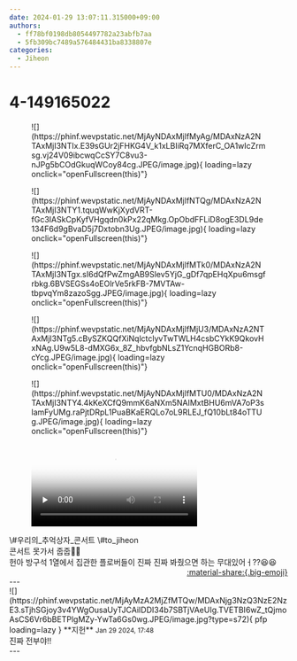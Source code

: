 ```yaml
---
date: 2024-01-29 13:07:11.315000+09:00
authors:
  - ff78bf0198db8054497782a23abfb7aa
  - 5fb309bc7489a576484431ba8338807e
categories:
  - Jiheon
---
```


# 4-149165022

<div class="post-container" markdown="1">
<div class="content-container md-sidebar__scrollwrap" markdown="1">


<figure markdown="1">
![](https://phinf.wevpstatic.net/MjAyNDAxMjlfMyAg/MDAxNzA2NTAxMjI3NTIx.E39sGUr2jFHKG4V_k1xLBIiRq7MXferC_OA1wIcZrmsg.vj24V09ibcwqCcSY7C8vu3-nJPg5bCOdGkuqWCoy84cg.JPEG/image.jpg){ loading=lazy onclick="openFullscreen(this)"}
</figure>

<figure markdown="1">
![](https://phinf.wevpstatic.net/MjAyNDAxMjlfNTQg/MDAxNzA2NTAxMjI3NTY1.tquqWwKjXydVRT-fGc3IASkCpKyfVHgqdn0kPx22qMkg.OpObdFFLiD8ogE3DL9de134F6d9gBvaD5j7Dxtobn3Ug.JPEG/image.jpg){ loading=lazy onclick="openFullscreen(this)"}
</figure>

<figure markdown="1">
![](https://phinf.wevpstatic.net/MjAyNDAxMjlfMTk0/MDAxNzA2NTAxMjI3NTgx.sI6dQfPwZmgAB9Slev5YjG_gDf7qpEHqXpu6msgfrbkg.6BVSEGSs4oEOlrVe5rkFB-7MVTAw-tbpvqYm8zazoSgg.JPEG/image.jpg){ loading=lazy onclick="openFullscreen(this)"}
</figure>

<figure markdown="1">
![](https://phinf.wevpstatic.net/MjAyNDAxMjlfMjU3/MDAxNzA2NTAxMjI3NTg5.cBySZKQQfXiNqlctclyvTwTWLH4csbCYkK9QkovHxNAg.U9w5L8-dMXG6x_8Z_hbvfgbNLsZ1YcnqHGBORb8-cYcg.JPEG/image.jpg){ loading=lazy onclick="openFullscreen(this)"}
</figure>

<figure markdown="1">
![](https://phinf.wevpstatic.net/MjAyNDAxMjlfMTU0/MDAxNzA2NTAxMjI3NTY4.4kKeXCfQ9mmK6aNXm5NAIMxtBHU6mVA7oP3slamFyUMg.raPjtDRpL1PuaBKaERQLo7oL9RLEJ_fQ10bLt84oTTUg.JPEG/image.jpg){ loading=lazy onclick="openFullscreen(this)"}
</figure>


<figure markdown="1">
<video controls="controls" preload="none" poster="/assets/videos/weverse_3-1171389-thumb.jpg">
<source src="/assets/videos/weverse_3-1171389.mp4#t=1" type="video/mp4">
Your browser does not support the video tag.
</video>
</figure>
\#우리의_추억상자_콘서트  \#to_jiheon <br>콘서트 못가서 줍줍🫳🫳<br>헌아 방구석 1열에서 집관한 플로버들이 진짜 진짜 봐줬으면 하는 무대있어ㅓ??😆😆

</div>
</div>

<div style="text-align: right;" markdown="1">
<a href="https://weverse.io/fromis9/fanpost/4-149165022" style="text-align: right;">:material-share:{.big-emoji}</a>
</div>
---

<div class="comments-container md-sidebar__scrollwrap" markdown="1">
<div class="comment" markdown="1">
<div class='id-container' markdown="1">
![](https://phinf.wevpstatic.net/MjAyMzA2MjZfMTQw/MDAxNjg3NzQ3NzE2NzE3.sTjhSGjoy3v4YWgOusaUyTJCAiIDDI34b7SBTjVAeUIg.TVETBI6wZ_tQjmoAsCS6Vr6bBETPlgMZy-YwTa6Gs0wg.JPEG/image.jpg?type=s72){ pfp loading=lazy }
**<span class="artist">지헌</span>** <small>Jan 29 2024, 17:48</small><br>
</div>
<div class='comment-body' markdown="1">
진짜 전부야!!
</div>
</div>
</div>
---
